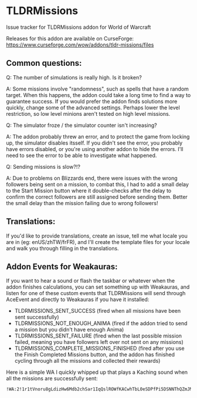 # TLDRMissions
Issue tracker for TLDRMissions addon for World of Warcraft

Releases for this addon are available on CurseForge: https://www.curseforge.com/wow/addons/tldr-missions/files

## Common questions:

Q: The number of simulations is really high. Is it broken?

A: Some missions involve "randomness", such as spells that have a random target. When this happens, the addon could take a long time to find a way to guarantee success. If you would prefer the addon finds solutions more quickly, change some of the advanced settings. Perhaps lower the level restriction, so low level minions aren't tested on high level missions.

Q: The simulator froze / the simulator counter isn't increasing?

A: The addon probably threw an error, and to protect the game from locking up, the simulator disables itsself. If you didn't see the error, you probably have errors disabled, or you're using another addon to hide the errors. I'll need to see the error to be able to investigate what happened.

Q: Sending missions is slow?!?

A: Due to problems on Blizzards end, there were issues with the wrong followers being sent on a mission, to combat this, I had to add a small delay to the Start Mission button where it double-checks after the delay to confirm the correct followers are still assigned before sending them. Better the small delay than the mission failing due to wrong followers!

## Translations:

If you'd like to provide translations, create an issue, tell me what locale you are in (eg: enUS/zhTW/frFR), and I'll create the template files for your locale and walk you through filling in the translations.

## Addon Events for Weakauras:

If you want to hear a sound or flash the taskbar or whatever when the addon finishes calculations, you can set something up with Weakauras, and listen for one of these custom events that TLDRMissions will send through AceEvent and directly to Weakauras if you have it installed:

- TLDRMISSIONS_SENT_SUCCESS (fired when all missions have been sent successfully)
- TLDRMISSIONS_NOT_ENOUGH_ANIMA (fired if the addon tried to send a mission but you didn't have enough Anima)
- TLDRMISSIONS_SENT_FAILURE (fired when the last possible mission failed, meaning you have followers left over not sent on any missions)
- TLDRMISSIONS_COMPLETE_MISSIONS_FINISHED (fired after you use the Finish Completed Missions button, and the addon has finished cycling through all the missions and collected their rewards)

Here is a simple WA I quickly whipped up that plays a Kaching sound when all the missions are successfully sent:

    !WA:2!1r1tVnoru8gLdizHw6Mdb2chSar1IqQslROWfKACwhTbL0eSDPfPi5DSNNThQZmJMzCBZEcfHeCL(riN5u(eG6boBvXNGLVb7NaEJDaHqSZf)EJF)93V3B6mQ3YE0E0F(JvIktjJdQzNfnz8P(bPIsH6R7Ih5NszAzjzveCJjotOwsmXYydBjetxXjlzPXMcfOleL0vQvZYY0G55NCYF(l7HNTeEAHqnxW4MKH(Ng5hiDFZrSvRJC)0kTrS0AXzskXabWva38ksfElXWspNrnfEdqvfj1WeC9XbAdrzomqlQ4u5xnMBavgjfwmGsX)V4CGC5GkfrVyU4Aq1iofOmYIqRh6fxssly88Je55RPI4M48IKmgNPloS(DQ3V(HfEOMXzTrXYZbL(bhQ2j(7EMvsiPTUFLUkPPGdRYYy3SnE4GWO4WObbr1o3nSGyCNcAnjh(hlNRa0YGW5(tMSHcjOJryavp3FY8rNnXRcZBIf1avRdA5JIM8SGPJddhp70W4qeCJdpB4q)WWaKxaTZ22Qj2wz1oR1sOSCmv7u)UYdYQ4n42J)exfyQuCxJQcCbo9V9QGrHalRqVTIVRlDKp0c3xbrT6tfu4x3t(()VmARq9JFnZsfCs53IigMsy91cf9CfrU(8DcEzcUrU)if7LUFtfHQigIBu0geDcGCl9Eq)6(3JQjK0lZvwQXRuqOJsmKsen6hSSQ0WC8WMmTF9N7eKws0ARKNM9sWkS2MKqu5r3RliuX1x0oS2DJQjhw82ZGTWMubNYAMQCKF0BEAvQGuMTJ6ElHZSZLc(X1py0DardHgfWZnfVvDFpo203tXboRfn0Hsd2KOxBn1M46bEljm(O6tqhQhu7vpS(z43E)3Bu3SBf73O)0b)aUIP(EKVyzR8M4pkAJrKEvlm)EDEXfFiJExZuctBVsVRX)U2q8b7TntHtkyPI4D3x3URoYELTKschg47FAcwOzSCNpRIr3EdWRwo54NKs)Y7XLr08zYwGA7)cN65UTnrdBEhPtNoD3Gt3aTzT9hF7TmElsIE6CRgkZAFGWBwu0SP90jp9OV4ON80Ex9hx8xd
